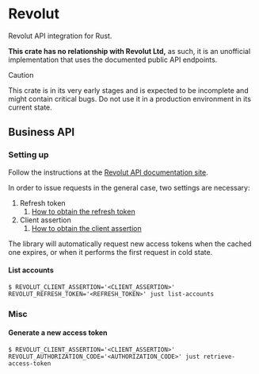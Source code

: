 # Revolut

Revolut API integration for Rust.

**This crate has no relationship with Revolut Ltd,** as such, it is an
unofficial implementation that uses the documented public API
endpoints.

> [!CAUTION]
> This crate is in its very early stages and is expected to be
> incomplete and might contain critical bugs. Do not use it in a
> production environment in its current state.

## Business API

### Setting up

Follow the instructions at the [Revolut API documentation
site](https://developer.revolut.com/docs/business/business-api).

In order to issue requests in the general case, two settings are
necessary:

1. Refresh token
    1. [How to obtain the refresh token](https://developer.revolut.com/docs/guides/manage-accounts/get-started/make-your-first-api-request#4-exchange-authorization-code-for-access-token)
2. Client assertion
    1. [How to obtain the client assertion](https://developer.revolut.com/docs/guides/manage-accounts/get-started/make-your-first-api-request#4-exchange-authorization-code-for-access-token)

The library will automatically request new access tokens when the
cached one expires, or when it performs the first request in cold
state.

#### List accounts

```shell-session
$ REVOLUT_CLIENT_ASSERTION='<CLIENT_ASSERTION>' REVOLUT_REFRESH_TOKEN='<REFRESH_TOKEN>' just list-accounts
```

### Misc

#### Generate a new access token

```shell-session
$ REVOLUT_CLIENT_ASSERTION='<CLIENT_ASSERTION>' REVOLUT_AUTHORIZATION_CODE='<AUTHORIZATION_CODE>' just retrieve-access-token
```
